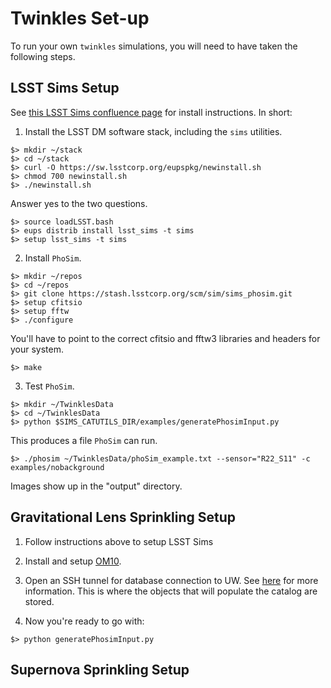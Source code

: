 # Twinkles Set-up

To run your own `twinkles` simulations, you will need to have taken the following steps.

## LSST Sims Setup

See [this LSST Sims confluence page](https://confluence.lsstcorp.org/display/SIM/Catalogs+and+MAF) for install instructions. In short:

1) Install the LSST DM software stack, including the `sims` utilities.
```
$> mkdir ~/stack
$> cd ~/stack
$> curl -O https://sw.lsstcorp.org/eupspkg/newinstall.sh
$> chmod 700 newinstall.sh
$> ./newinstall.sh
```
Answer yes to the two questions.
```
$> source loadLSST.bash
$> eups distrib install lsst_sims -t sims
$> setup lsst_sims -t sims
```

2) Install `PhoSim`.
```
$> mkdir ~/repos
$> cd ~/repos
$> git clone https://stash.lsstcorp.org/scm/sim/sims_phosim.git
$> setup cfitsio
$> setup fftw
$> ./configure
```
You'll have to point to the correct cfitsio and fftw3 libraries and headers for your system.
```
$> make
```

3) Test `PhoSim`.
```
$> mkdir ~/TwinklesData
$> cd ~/TwinklesData
$> python $SIMS_CATUTILS_DIR/examples/generatePhosimInput.py
```
This produces a file `PhoSim` can run.
```
$> ./phosim ~/TwinklesData/phoSim_example.txt --sensor="R22_S11" -c examples/nobackground
```
Images show up in the "output" directory.


## Gravitational Lens Sprinkling Setup

1) Follow instructions above to setup LSST Sims

2) Install and setup [OM10](https://github.com/drphilmarshall/OM10).

3) Open an SSH tunnel for database connection to UW. See
[here](https://confluence.lsstcorp.org/display/SIM/Accessing+the+UW+CATSIM+Database) for more information.
This is where the objects that will populate the catalog are stored.

4) Now you're ready to go with:
```
$> python generatePhosimInput.py
```

## Supernova Sprinkling Setup
